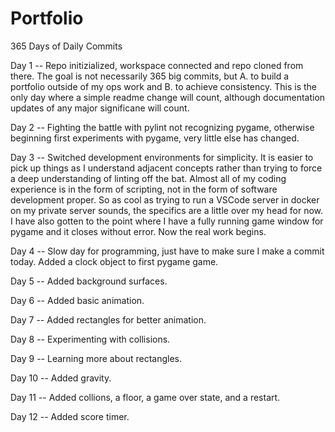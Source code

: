 # Portfolio

365 Days of Daily Commits


Day 1 -- Repo initizialized, workspace connected and repo cloned from there. The goal is not necessarily 365 big commits, but A. to build a portfolio outside of my ops work and B. to achieve consistency. This is the only day where a simple readme change will count, although documentation updates of any major significane will count.

Day 2 -- Fighting the battle with pylint not recognizing pygame, otherwise beginning first experiments with pygame, very little else has changed.

Day 3 -- Switched development environments for simplicity. It is easier to pick up things as I understand adjacent concepts rather than trying to force a deep understanding of linting off the bat. Almost all of my coding experience is in the form of scripting, not in the form of software development proper. So as cool as trying to run a VSCode server in docker on my private server sounds, the specifics are a little over my head for now. I have also gotten to the point where I have a fully running game window for pygame and it closes without error. Now the real work begins.

Day 4 -- Slow day for programming, just have to make sure I make a commit today. Added a clock object to first pygame game. 

Day 5 -- Added background surfaces.

Day 6 -- Added basic animation.

Day 7 -- Added rectangles for better animation.

Day 8 -- Experimenting with collisions.

Day 9 -- Learning more about rectangles.

Day 10 -- Added gravity.

Day 11 -- Added collions, a floor, a game over state, and a restart.

Day 12 -- Added score timer.